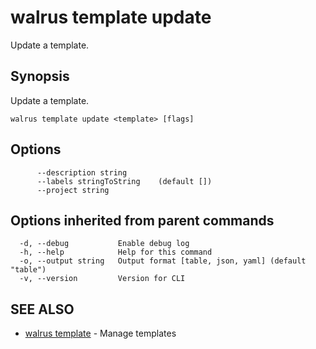 # walrus template update

Update a template.

## Synopsis

Update a template.

```
walrus template update <template> [flags]
```

## Options

```
      --description string      
      --labels stringToString    (default [])
      --project string          
```

## Options inherited from parent commands

```
  -d, --debug           Enable debug log
  -h, --help            Help for this command
  -o, --output string   Output format [table, json, yaml] (default "table")
  -v, --version         Version for CLI
```

## SEE ALSO

* [walrus template](walrus_template)	 - Manage templates


